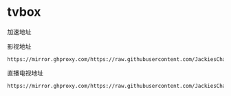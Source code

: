 # tvbox

加速地址

影视地址
```
https://mirror.ghproxy.com/https://raw.githubusercontent.com/JackiesChans/tvziyong/main/lx.txt
```
直播电视地址
```
https://mirror.ghproxy.com/https://raw.githubusercontent.com/JackiesChans/tvziyong/refs/heads/main/%E7%9B%B4%E6%92%AD%E6%BA%90/iptv.txt
```
